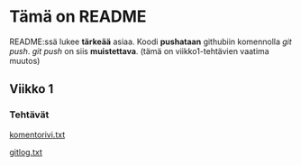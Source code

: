 # Tämä on README

README:ssä lukee **tärkeää** asiaa. Koodi **pushataan** githubiin komennolla *git push*. *git push* on siis **muistettava**. (tämä on viikko1-tehtävien vaatima muutos)

## Viikko 1

### Tehtävät

[komentorivi.txt](https://github.com/josujosu/otm-harjoitustyo/blob/master/laskarit/viikko1/komentorivi.txt)

[gitlog.txt](https://github.com/josujosu/otm-harjoitustyo/blob/master/laskarit/viikko1/gitlog.txt)
